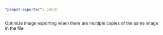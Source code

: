 ```yaml
---
"penpot-exporter": patch
---
```


Optimize image exporting when there are multiple copies of the same image in the file

